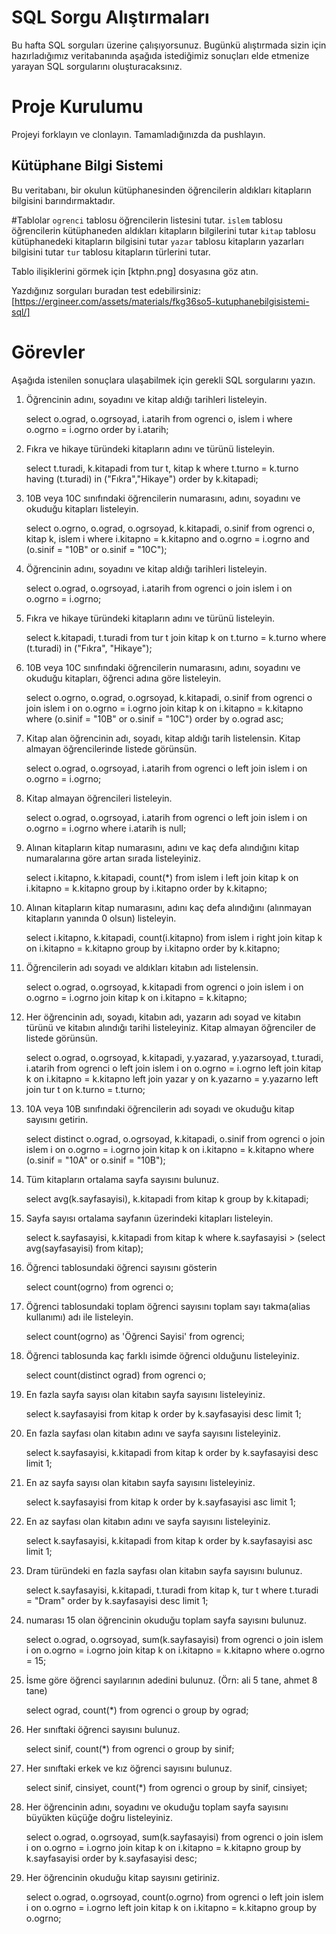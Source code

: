 # SQL Sorgu Alıştırmaları

Bu hafta SQL sorguları üzerine çalışıyorsunuz. Bugünkü alıştırmada sizin için hazırladığımız veritabanında aşağıda istediğimiz sonuçları elde etmenize yarayan SQL sorgularını oluşturacaksınız.

# Proje Kurulumu
Projeyi forklayın ve clonlayın. Tamamladığınızda da pushlayın.

## Kütüphane Bilgi Sistemi

Bu veritabanı, bir okulun kütüphanesinden öğrencilerin aldıkları kitapların bilgisini barındırmaktadır.

#Tablolar 
`ogrenci` tablosu öğrencilerin listesini tutar.
`islem` tablosu öğrencilerin kütüphaneden aldıkları kitapların bilgilerini tutar
`kitap` tablosu kütüphanedeki kitapların bilgisini tutar
`yazar` tablosu kitapların yazarları bilgisini tutar
`tur` tablosu kitapların türlerini tutar.

Tablo ilişiklerini görmek için [ktphn.png] dosyasına göz atın.

Yazdığınız sorguları buradan test edebilirsiniz: [https://ergineer.com/assets/materials/fkg36so5-kutuphanebilgisistemi-sql/]

# Görevler
Aşağıda istenilen sonuçlara ulaşabilmek için gerekli SQL sorgularını yazın.

1) Öğrencinin adını, soyadını ve kitap aldığı tarihleri listeleyin.

    select o.ograd, o.ogrsoyad, i.atarih from ogrenci o, islem i 
    where o.ogrno = i.ogrno 
    order by i.atarih;

2) Fıkra ve hikaye türündeki kitapların adını ve türünü listeleyin. 

    select t.turadi, k.kitapadi from tur t, kitap k 
    where t.turno = k.turno 
    having (t.turadi) in ("Fıkra","Hikaye") 
    order by k.kitapadi;

3) 10B veya 10C sınıfındaki öğrencilerin numarasını, adını, soyadını ve okuduğu kitapları listeleyin. 

    select o.ogrno, o.ograd, o.ogrsoyad, k.kitapadi, o.sinif from ogrenci o, kitap k, islem i 
    where i.kitapno = k.kitapno and o.ogrno = i.ogrno and (o.sinif = "10B" or o.sinif = "10C");

4) Öğrencinin adını, soyadını ve kitap aldığı tarihleri listeleyin.

 	select o.ograd, o.ogrsoyad, i.atarih from ogrenci o
 	join islem i on o.ogrno = i.ogrno;

5) Fıkra ve hikaye türündeki kitapların adını ve türünü listeleyin.

 	select k.kitapadi, t.turadi from tur t
 	join kitap k on t.turno = k.turno
 	where (t.turadi) in ("Fıkra", "Hikaye");

6) 10B veya 10C sınıfındaki öğrencilerin numarasını, adını, soyadını ve okuduğu kitapları, öğrenci adına göre listeleyin.

 	select o.ogrno, o.ograd, o.ogrsoyad, k.kitapadi, o.sinif from ogrenci o
 	join islem i on o.ogrno = i.ogrno 
    join kitap k on i.kitapno = k.kitapno 
    where (o.sinif = "10B" or o.sinif = "10C")
 	order by o.ograd asc;

7) Kitap alan öğrencinin adı, soyadı, kitap aldığı tarih listelensin. Kitap almayan öğrencilerinde listede görünsün.

 	select o.ograd, o.ogrsoyad, i.atarih from ogrenci o
 	left join islem i on o.ogrno = i.ogrno;

8) Kitap almayan öğrencileri listeleyin.

 	select o.ograd, o.ogrsoyad, i.atarih from ogrenci o
 	left join islem i on o.ogrno = i.ogrno
 	where i.atarih is null;

9) Alınan kitapların kitap numarasını, adını ve kaç defa alındığını kitap numaralarına göre artan sırada listeleyiniz.

 	select i.kitapno, k.kitapadi, count(*) from islem i 
    left join kitap k on i.kitapno = k.kitapno
 	group by i.kitapno
 	order by k.kitapno;

10) Alınan kitapların kitap numarasını, adını kaç defa alındığını (alınmayan kitapların yanında 0 olsun) listeleyin.

	select i.kitapno, k.kitapadi, count(i.kitapno) from islem i 
    right join kitap k on i.kitapno = k.kitapno
	group by i.kitapno
	order by k.kitapno;

11) Öğrencilerin adı soyadı ve aldıkları kitabın adı listelensin.

	select o.ograd, o.ogrsoyad, k.kitapadi from ogrenci o
	join islem i on o.ogrno = i.ogrno 
    join kitap k on i.kitapno = k.kitapno;


12) Her öğrencinin adı, soyadı, kitabın adı, yazarın adı soyad ve kitabın türünü ve kitabın alındığı tarihi listeleyiniz. Kitap almayan öğrenciler de listede görünsün.

	select o.ograd, o.ogrsoyad, k.kitapadi, y.yazarad, y.yazarsoyad, t.turadi, i.atarih from ogrenci o
	left join islem i on o.ogrno = i.ogrno 
    left join kitap k on i.kitapno = k.kitapno 
    left join yazar y on k.yazarno = y.yazarno
	left join tur t on k.turno = t.turno;

13) 10A veya 10B sınıfındaki öğrencilerin adı soyadı ve okuduğu kitap sayısını getirin.

	select distinct o.ograd, o.ogrsoyad, k.kitapadi, o.sinif from ogrenci o
	join islem i on o.ogrno = i.ogrno 
    join kitap k on i.kitapno = k.kitapno 
    where (o.sinif = "10A" or o.sinif = "10B");

14) Tüm kitapların ortalama sayfa sayısını bulunuz.

	select avg(k.sayfasayisi), k.kitapadi from kitap k
	group by k.kitapadi;

15) Sayfa sayısı ortalama sayfanın üzerindeki kitapları listeleyin.

	select k.sayfasayisi, k.kitapadi from kitap k
	where k.sayfasayisi > (select avg(sayfasayisi) from kitap);

16) Öğrenci tablosundaki öğrenci sayısını gösterin

	select count(ogrno) from ogrenci o;

17) Öğrenci tablosundaki toplam öğrenci sayısını toplam sayı takma(alias kullanımı) adı ile listeleyin.

	select count(ogrno) as 'Öğrenci Sayisi' from ogrenci;

18) Öğrenci tablosunda kaç farklı isimde öğrenci olduğunu listeleyiniz.

	select count(distinct ograd) from ogrenci o;

19) En fazla sayfa sayısı olan kitabın sayfa sayısını listeleyiniz.

	select k.sayfasayisi from kitap k 
    order by k.sayfasayisi desc 
    limit 1;

20) En fazla sayfası olan kitabın adını ve sayfa sayısını listeleyiniz.

	select k.sayfasayisi, k.kitapadi from kitap k 
    order by k.sayfasayisi desc 
    limit 1;

21) En az sayfa sayısı olan kitabın sayfa sayısını listeleyiniz.

	select k.sayfasayisi from kitap k 
    order by k.sayfasayisi asc 
    limit 1;

22) En az sayfası olan kitabın adını ve sayfa sayısını listeleyiniz.

	select k.sayfasayisi, k.kitapadi from kitap k 
    order by k.sayfasayisi asc 
    limit 1;

23) Dram türündeki en fazla sayfası olan kitabın sayfa sayısını bulunuz.

	select k.sayfasayisi, k.kitapadi, t.turadi from kitap k, tur t
	where t.turadi = "Dram" 
    order by k.sayfasayisi desc 
    limit 1;

24) numarası 15 olan öğrencinin okuduğu toplam sayfa sayısını bulunuz.

	select o.ograd, o.ogrsoyad, sum(k.sayfasayisi) from ogrenci o
	join islem i on o.ogrno = i.ogrno 
    join kitap k on i.kitapno = k.kitapno 
    where o.ogrno = 15;

25) İsme göre öğrenci sayılarının adedini bulunuz. (Örn: ali 5 tane, ahmet 8 tane)

	select ograd, count(*) from ogrenci o 
    group by ograd;

26) Her sınıftaki öğrenci sayısını bulunuz.

	select sinif, count(*) from ogrenci o 
    group by sinif;

27) Her sınıftaki erkek ve kız öğrenci sayısını bulunuz.

	select sinif, cinsiyet, count(*) from ogrenci o 
    group by sinif, cinsiyet;

28) Her öğrencinin adını, soyadını ve okuduğu toplam sayfa sayısını büyükten küçüğe doğru listeleyiniz.

	select  o.ograd, o.ogrsoyad, sum(k.sayfasayisi) from ogrenci o
	join islem i on o.ogrno = i.ogrno 
    join kitap k on i.kitapno = k.kitapno 
    group by k.sayfasayisi
	order by k.sayfasayisi desc;

29) Her öğrencinin okuduğu kitap sayısını getiriniz.

	select o.ograd, o.ogrsoyad, count(o.ogrno) from ogrenci o
	left join islem i on o.ogrno = i.ogrno
	left join kitap k on i.kitapno = k.kitapno 
    group by o.ogrno;
